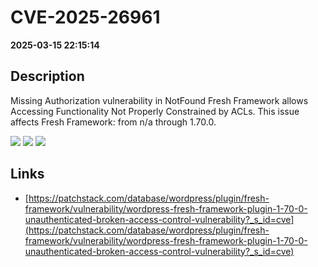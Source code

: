 # CVE-2025-26961

**2025-03-15 22:15:14**

## Description
Missing Authorization vulnerability in NotFound Fresh Framework allows Accessing Functionality Not Properly Constrained by ACLs. This issue affects Fresh Framework: from n/a through 1.70.0.

![](https://img.shields.io/static/v1?label=Score&message=8.6&color=red)
![](https://img.shields.io/static/v1?label=Severity&message=HIGH&color=red)
![](https://img.shields.io/static/v1?label=CWE&message=Auth&color=green)

## Links
- [https://patchstack.com/database/wordpress/plugin/fresh-framework/vulnerability/wordpress-fresh-framework-plugin-1-70-0-unauthenticated-broken-access-control-vulnerability?_s_id=cve](https://patchstack.com/database/wordpress/plugin/fresh-framework/vulnerability/wordpress-fresh-framework-plugin-1-70-0-unauthenticated-broken-access-control-vulnerability?_s_id=cve)
